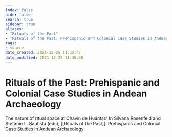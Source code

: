 ```yaml
---
index: false
hide: false
search: true
sidebar: true
aliases:
- "Rituals of the Past"
- "Rituals of the Past: Prehispanic and Colonial Case Studies in Andean Archaeology"
tags:
- source
date_created: 2021-12-25 11:35:47
date_modified: 2021-12-25 11:36:38
---
```


# Rituals of the Past: Prehispanic and Colonial Case Studies in Andean Archaeology

The nature of ritual space at Chavín de Huántar.’ In Silvana Rosenfeld and Stefanie L. Bautista (eds), [[Rituals of the Past]]: Prehispanic and Colonial Case Studies in Andean Archaeology
<!--
![](Silvana%20A%20Rosenfeld_%20Stefanie%20L%20Bautista%20-%20Rituals%20of%20the%20Past_%20Prehispanic%20and%20Colonial%20Case%20Studies%20in%20Andean%20Archaeology-University%20Press%20of%20Colorado%20(2017).pdf)
-->